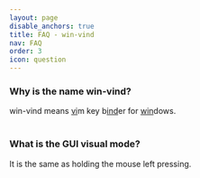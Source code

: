 ```yaml
---
layout: page
disable_anchors: true
title: FAQ - win-vind
nav: FAQ
order: 3
icon: question
---
```


### Why is the name win-vind?  
win-vind means <u>vi</u>m key b<u>ind</u>er for <u>win</u>dows.  
<br>

### What is the GUI visual mode?  
It is the same as holding the mouse left pressing.  
<br>
